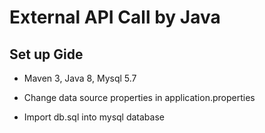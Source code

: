 External API Call by Java
=========================

Set up Gide
-----------

* Maven 3, Java 8, Mysql 5.7

* Change data source properties in application.properties

* Import db.sql into mysql database


